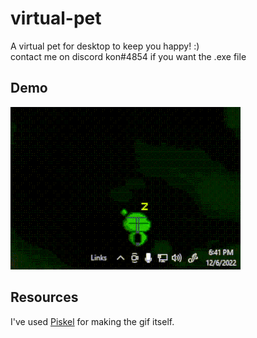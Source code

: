 # virtual-pet
A virtual pet for desktop to keep you happy! :) </br>
contact me on discord kon#4854 if you want the .exe file
## Demo
![Wiggie Demo](https://github.com/jerwintuchi/virtual-pet/blob/main/images/wiggie-demo.gif)
## Resources
I've used [Piskel](https://www.piskelapp.com/download) for making the gif itself.

